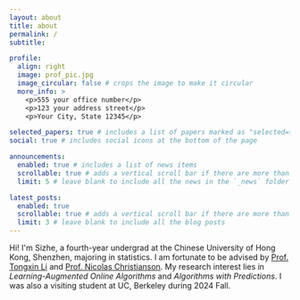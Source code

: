 ```yaml
---
layout: about
title: about
permalink: /
subtitle: 

profile:
  align: right
  image: prof_pic.jpg
  image_circular: false # crops the image to make it circular
  more_info: >
    <p>555 your office number</p>
    <p>123 your address street</p>
    <p>Your City, State 12345</p>

selected_papers: true # includes a list of papers marked as "selected={true}"
social: true # includes social icons at the bottom of the page

announcements:
  enabled: true # includes a list of news items
  scrollable: true # adds a vertical scroll bar if there are more than 3 news items
  limit: 5 # leave blank to include all the news in the `_news` folder

latest_posts:
  enabled: true
  scrollable: true # adds a vertical scroll bar if there are more than 3 new posts items
  limit: 3 # leave blank to include all the blog posts
---
```


Hi! I'm Sizhe, a fourth-year undergrad at the Chinese University of Hong Kong, Shenzhen, majoring in statistics. 
  I am fortunate to be advised by [Prof. Tongxin Li](https://tongxin.me) and [Prof. Nicolas Christianson](https://nicochristianson.com).
  My research interest lies in *Learning-Augmented Online Algorithms* and *Algorithms with Predictions*.
  I was also a visiting student at UC, Berkeley during 2024 Fall.
